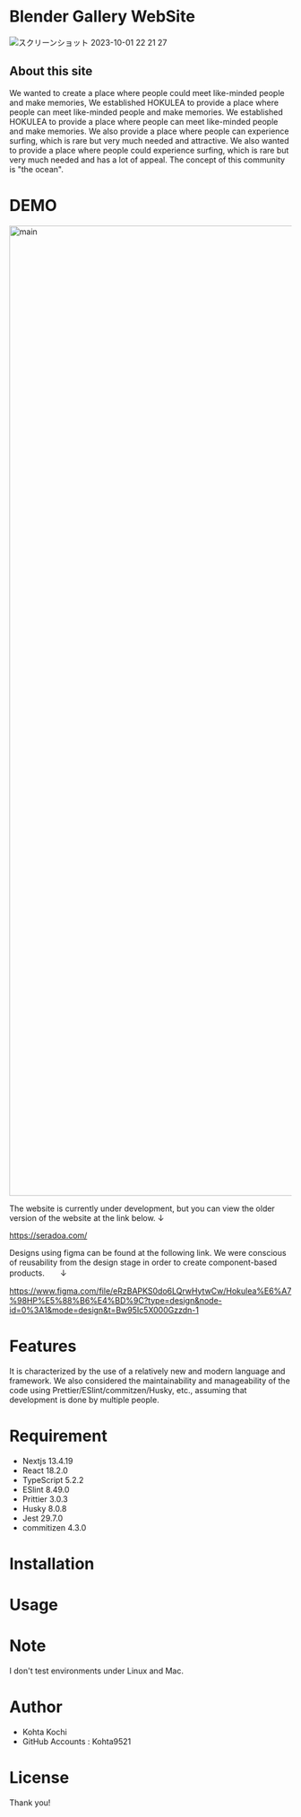 # Blender Gallery WebSite

![スクリーンショット 2023-10-01 22 21 27](https://github.com/kohta9521/Portfolio_Kohta/assets/100065508/d348bff2-49d6-46e1-8e4c-9ca4b09b8c9e)



## About this site

We wanted to create a place where people could meet like-minded people and make memories,
We established HOKULEA to provide a place where people can meet like-minded people and make memories. We established HOKULEA to provide a place where people can meet like-minded people and make memories.
We also provide a place where people can experience surfing, which is rare but very much needed and attractive.
We also wanted to provide a place where people could experience surfing, which is rare but very much needed and has a lot of appeal.
The concept of this community is "the ocean".



# DEMO

<img width="1729" alt="main" src="https://github.com/kohta9521/HOKULEA_Official_WebSite/assets/100065508/234a9b32-e601-4b2d-be64-b787c20f97a1">

<br/>

The website is currently under development, but you can view the older version of the website at the link below. ↓

https://seradoa.com/

Designs using figma can be found at the following link. We were conscious of reusability from the design stage in order to create component-based products.　　↓

https://www.figma.com/file/eRzBAPKS0do6LQrwHytwCw/Hokulea%E6%A7%98HP%E5%88%B6%E4%BD%9C?type=design&node-id=0%3A1&mode=design&t=Bw95Ic5X000Gzzdn-1

# Features

It is characterized by the use of a relatively new and modern language and framework. We also considered the maintainability and manageability of the code using Prettier/ESlint/commitzen/Husky, etc., assuming that development is done by multiple people.

# Requirement

* Nextjs  13.4.19
* React  18.2.0
* TypeScript  5.2.2
* ESlint  8.49.0
* Prittier  3.0.3
* Husky  8.0.8
* Jest  29.7.0
* commitizen  4.3.0

# Installation


# Usage


# Note

I don't test environments under Linux and Mac.

# Author

* Kohta Kochi
* GitHub Accounts : Kohta9521

# License

Thank you!
